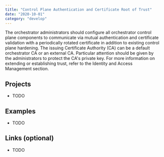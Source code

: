 ```yaml
---
title: "Control Plane Authentication and Certificate Root of Trust"
date: "2020-10-01"
category: "develop"
---
```


The orchestrator administrators should configure all orchestrator control plane components to communicate via mutual authentication and certificate validation with a periodically rotated certificate in addition to existing control plane hardening. The issuing Certificate Authority (CA) can be a default orchestrator CA or an external CA. Particular attention should be given by the administrators to protect the CA's private key. For more information on extending or establishing trust, refer to the Identity and Access Management section.


## Projects
- TODO

## Examples
- TODO

## Links (optional)
- TODO
